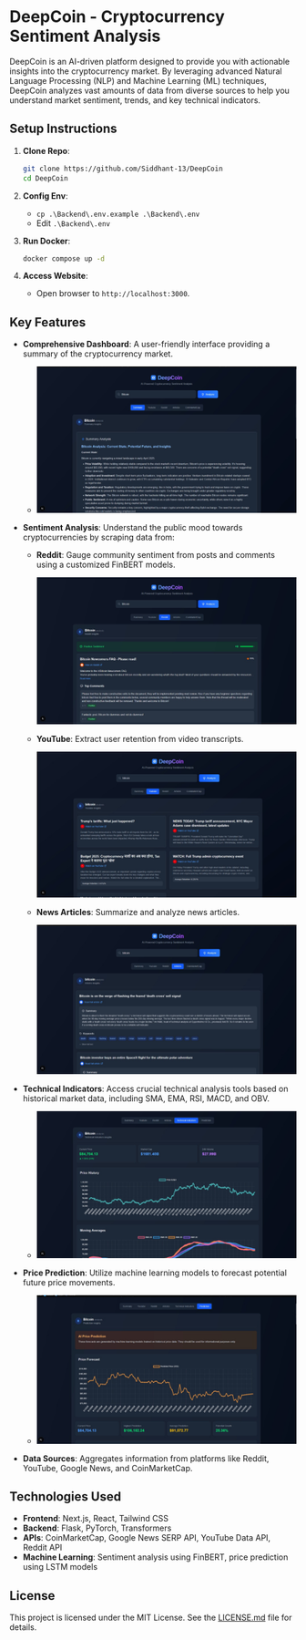 # DeepCoin - Cryptocurrency Sentiment Analysis

DeepCoin is an AI-driven platform designed to provide you with actionable insights into the cryptocurrency market. By leveraging advanced Natural Language Processing (NLP) and Machine Learning (ML) techniques, DeepCoin analyzes vast amounts of data from diverse sources to help you understand market sentiment, trends, and key technical indicators.

## Setup Instructions

1.  **Clone Repo**:
    ```bash
    git clone https://github.com/Siddhant-13/DeepCoin
    cd DeepCoin
    ```

2.  **Config Env**:
    - `cp .\Backend\.env.example .\Backend\.env`
    - Edit `.\Backend\.env`

3.  **Run Docker**:
    ```bash
    docker compose up -d
    ```

4.  **Access Website**:
    - Open browser to `http://localhost:3000`.

## Key Features

* **Comprehensive Dashboard**: A user-friendly interface providing a summary of the cryptocurrency market.

    * [![Home Page](./assets/homepage.jpeg)](./assets/homepage.jpeg)
* **Sentiment Analysis**: Understand the public mood towards cryptocurrencies by scraping data from:
    * **Reddit**: Gauge community sentiment from posts and comments using a customized FinBERT models.

        [![Reddit Sentiment](./assets/reddit.jpeg)](./assets/reddit.jpeg)
    * **YouTube**: Extract user retention from video transcripts.

        [![YouTube Sentiment](./assets/youtube.jpeg)](./assets/youtube.jpeg)
    * **News Articles**: Summarize and analyze news articles.

        [![News Sentiment](./assets/articles.jpeg)](./assets/articles.jpeg)
* **Technical Indicators**: Access crucial technical analysis tools based on historical market data, including SMA, EMA, RSI, MACD, and OBV.

    * [![Technical Indicators](./assets/indicators.jpeg)](./assets/indicators.jpeg)
* **Price Prediction**: Utilize machine learning models to forecast potential future price movements.

    * [![Price Prediction](./assets/prediction.jpeg)](./assets/prediction.jpeg)
* **Data Sources**: Aggregates information from platforms like Reddit, YouTube, Google News, and CoinMarketCap.

## Technologies Used

* **Frontend**: Next.js, React, Tailwind CSS
* **Backend**: Flask, PyTorch, Transformers
* **APIs**: CoinMarketCap, Google News SERP API, YouTube Data API, Reddit API
* **Machine Learning**: Sentiment analysis using FinBERT, price prediction using LSTM models

## License

This project is licensed under the MIT License. See the [LICENSE.md](LICENSE.md) file for details.
